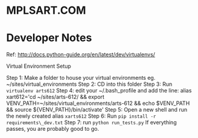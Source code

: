 MPLSART.COM
========




Developer Notes
========
Ref: http://docs.python-guide.org/en/latest/dev/virtualenvs/


Virtual Environment Setup

Step 1: Make a folder to house your virtual environments eg. ~/sites/virtual\_environments
Step 2: CD into this folder
Step 3: Run `virtualenv arts612`
Step 4: edit your ~/.bash\_profile and add the line: alias xart612='cd ~/sites/arts-612/ && export VENV_PATH=~/sites/virtual_environments/arts-612 && echo $VENV_PATH && source ${VENV_PATH}/bin/activate'
Step 5: Open a new shell and run the newly created alias `xarts612`
Step 6: Run `pip install -r requirements\_dev.txt`
Step 7: run `python run_tests.py` If everything passes, you are probably good to go.







